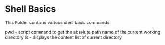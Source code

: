 # Shell Basics
This Folder contains various shell basic commands

pwd - script command to get the absolute path name of the current working directory
ls - displays the content list of current directory
